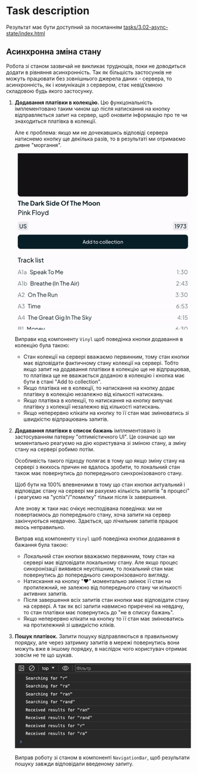 # Task description

Результат має бути доступний за посиланням [tasks/3.02-async-state/index.html](http://localhost:5173/tasks/3.02-async-state/index.html)

## Асинхронна зміна стану

Робота зі станом зазвичай не викликає труднощів, поки не доводиться додати в рівняння асинхронність. Так як більшість застосунків не можуть працювати без зовнішнього джерела даних - сервера, то асинхронність, як і комунікація з сервером, стає невідʼємною складовою будь якого застосунку.

1. **Додавання платівки в колекцію.** Цю функцональність імплементовано таким чином що після натискання на кнопку відправляється запит на сервер, щоб оновити інформацію про те чи знаходиться платівка в колекції.

    Але є проблема: якщо ми не дочекавшись відповіді сервера натиснемо кнопку ще декілька разів, то в результаті ми отримаємо дивне "моргання".

    ![wrong collection](./images/wrong-collection.gif)

    Виправи код компоненту `Vinyl` щоб поведінка кнопки додавання в колекцію була такою:

    - Стан колекції на сервері вважаємо первинним, тому стан кнопки має відповідати фактичному стану колекції на сервері. Тобто якщо запит на додавання платівки в колекцію ще не відпрацював, то платівка ще не вважається доданою в колекцію і кнопка має бути в стані "Add to collection".
    - Якщо платівка не в колекції, то натискання на кнопку додає платівку в колекцію незалежно від кількості натискань.
    - Якщо платівка в колекції, то натискання на кнопку вилучає платівку з колекції незалежно від кількості натискань.
    - Якщо неперервно клікати на кнопку то її стан має змінюватись зі швидкістю відпрацювань запитів.

2. **Додавання платівки в список бажань** імплементовано із застосуванням патерну "оптимістичного UI". Це означає що ми моментально реагуємо на дію користувача зі зміною стану, а зміну стану на сервері робимо потім.

    Особливість такого підходу полягає в тому що якщо зміну стану на сервері з якихось причин не вдалось зробити, то локальний стан також має повернутись до попереднього синхронізованого стану.

    Щоб бути на 100% впевненими в тому що стан кнопки актуальний і відповідає стану на сервері ми рахуємо кількість запитів "в процесі" і реагуємо на "успіх"/"помилку" тільки після їх завершення.

    Але знову ж таки нас очікує несподівана поведінка: ми не повертаємось до попереднього стану, хоча запити на сервер закінчуються невдачею. Здається, що лічильник запитів працює якось неправильно.

    Виправ код компоненту `Vinyl` щоб поведінка кнопки додавання в бажання була такою:

    - Локальний стан кнопки вважаємо первинним, тому стан на сервері має відповідати локальному стану. Але якщо процес синхронізації виявився неуспішним, то локальний стан має повернутись до попереднього синхронізованого вигляду.
    - Натискання на кнопку "❤️" моментально змінює її стан на протилежний, не залежно від попереднього стану чи кількості активних запитів.
    - Після завершення всіх запитів стан кнопки має відповідати стану на сервері. А так як всі запити навмисно приречені на невдачу, то стан платівки має повернутись до "не в списку бажань".
    - Якщо неперервно клікати на кнопку то її стан має змінюватись на протилежний зі швидкістю кліків.

3. **Пошук платівок.** Запити пошуку відправляються в правильному порядку, але через затримку запитів в мережі повернутись вони можуть вже в іншому порядку, в наслідок чого користувач отримає зовсім не те що шукав.

    ![console output](./images/log-search.png)

    Виправ роботу зі станом в компоненті `NavigationBar`, щоб результати пошуку завжди відповідали введеному запиту.
